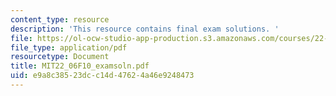```yaml
---
content_type: resource
description: 'This resource contains final exam solutions. '
file: https://ol-ocw-studio-app-production.s3.amazonaws.com/courses/22-06-engineering-of-nuclear-systems-fall-2010/e9a8c38523dcc14d47624a46e9248473_MIT22_06F10_examsoln.pdf
file_type: application/pdf
resourcetype: Document
title: MIT22_06F10_examsoln.pdf
uid: e9a8c385-23dc-c14d-4762-4a46e9248473
---
```

